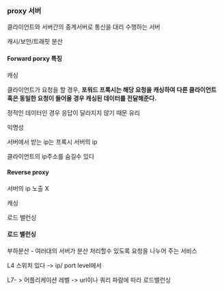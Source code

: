### proxy 서버

클라이언트와 서버간의 중계서버로 통신을 대리 수행하는 서버

캐시/보안/트래핏 분산

#### Forward porxy 특징

캐싱

클라이언트가 요청을 할 경우, **포워드 프록시는 해당 요청을 캐싱하여 다른 클라이언트 혹은 동일한 요청이 들어올 경우 캐싱된 데이터를 전달해준다.** 

정적인 데이터인 경우 응답이 달라지지 않기 때문 유리



익명성

서버에서 받는 ip는 프록시 서버의 ip

클라이언트의 ip주소를 숨길수 있다





#### Reverse proxy

서버의  ip 노출 X 

캐싱

로드 밸런싱





#### 로드 밸런싱

부하분산 - 여러대의 서버가 분산 처리할수 있도록 요청을 나누어 주는 서비스

L4 스위치 있다 -> ip/ port level에서

L7- >  어플리케이션 레벨 -> url이나 쿼리 파람에 따라 로드밸런싱
